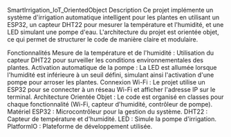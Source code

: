 SmartIrrigation_IoT_OrientedObject
Description
Ce projet implémente un système d'irrigation automatique intelligent pour les plantes en utilisant un ESP32, un capteur DHT22 pour mesurer la température et l'humidité, et une LED simulant une pompe d'eau. L'architecture du projet est orientée objet, ce qui permet de structurer le code de manière claire et modulaire.

Fonctionnalités
Mesure de la température et de l'humidité : Utilisation du capteur DHT22 pour surveiller les conditions environnementales des plantes.
Activation automatique de la pompe : La LED est allumée lorsque l'humidité est inférieure à un seuil défini, simulant ainsi l'activation d'une pompe pour arroser les plantes.
Connexion Wi-Fi : Le projet utilise un ESP32 pour se connecter à un réseau Wi-Fi et afficher l'adresse IP sur le terminal.
Architecture Orientée Objet : Le code est organisé en classes pour chaque fonctionnalité (Wi-Fi, capteur d'humidité, contrôleur de pompe).
Matériel
ESP32 : Microcontrôleur pour la gestion du système.
DHT22 : Capteur de température et d'humidité.
LED : Simule la pompe d'irrigation.
PlatformIO : Plateforme de développement utilisée.
